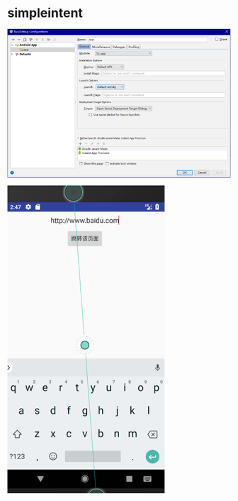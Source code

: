 # simpleintent

![dd](https://github.com/EvaMmw/simpleintent/blob/master/screenphotos/1%20(2).png)

![dd](https://github.com/EvaMmw/simpleintent/blob/master/screenphotos/1%20(3).png)
